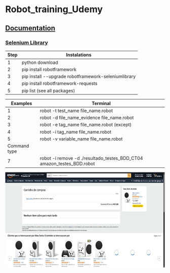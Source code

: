 # Robot_training_Udemy

## [Documentation](https://robotframework.org/?tab=1#getting-started)
### [Selenium Library](https://github.com/robotframework/SeleniumLibrary/?tab=readme-ov-file#installation)

| Step    | Instalations                                                   | 
| ------- | ---------------------------------------------------------------| 
|    1    | python download                                    |   
|    2    | pip install robotframework                                             |   
|    3    | pip install --upgrade robotframework-seleniumlibrary           |  
|    4    | pip install robotframework-requests                            |       
|    5    | pip list (see all packages)                                    |                 


| Examples| Terminal                                                       | 
| ------- | ---------------------------------------------------------------| 
|    1    | robot -t test_name file_name.robot                             |   
|    2    | robot -d file_name_evidence file_name.robot                    |   
|    3    | robot -e tag_name file_name.robot     (except)                 |  
|    4    | robot -i tag_name file_name.robot                              |       
|    5    | robot -v variable_name file_name.robot                         |                 
|    Command type   |                                                                |    
|    7    | robot -i remove -d ./resultado_testes_BDD_CT04  amazon_testes_BDD.robot  |  

<img src="resultado_testes_BDD_CT04/selenium-screenshot-1.png" width="650" height="300">
